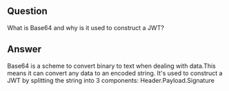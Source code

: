 ## Question

What is Base64 and why is it used to construct a JWT?

## Answer

Base64 is a scheme to convert binary to text when dealing with data.This means it can convert any data to an encoded string. It's used to construct a JWT by splitting the string into 3 components: Header.Payload.Signature
